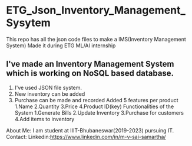 # ETG_Json_Inventory_Management_Sysytem
This repo has all the json code files to make a IMS(Inventory Management System)
Made it during ETG ML/AI internship
## I've made an Inventory Management System which is working on NoSQL based database.
1. I've used JSON file system.
2. New inventory can be added
3. Purchase can be made and recorded
 Added 5 features per product
1.Name
2.Quantity
3.Price
4.Product ID(key)
Functionalities of the System
 1.Generate Bills
 2.Update Inventory
 3.Purchase for customers
 4.Add items to inventory
 
 
 About Me:
 I am student at IIIT-Bhubaneswar(2019-2023) pursuing IT. 
 Contact:
 Linkedin:https://www.linkedin.com/in/m-v-sai-samartha/
 
